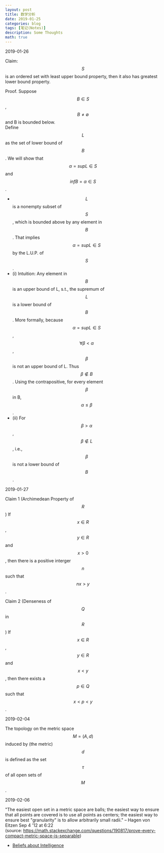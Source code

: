 ```yaml
---
layout: post
title: 数学分析
date: 2019-01-25
categories: blog
tags: [笔记(Notes)]
description: Some Thoughts
math: true
---
```


2019-01-26

Claim: $$ S $$ is an ordered set with least upper bound property, then it also has greatest lower bound property.

Proof. Suppose $$ B \in S $$, $$ B \neq \emptyset $$ and B is bounded below.  
Define $$ L $$ as the set of lower bound of $$ B $$. We will show that $$ \alpha = sup L \in S $$ and $$ infB = \alpha \in S $$.  
- $$L$$ is a nonempty subset of $$S$$, which is bounded above by any element in $$B$$. That implies $$ \alpha = sup L \in S $$ by the L.U.P. of $$S$$.  
- (i) Intuition: Any element in $$B$$ is an upper bound of L, s.t., the supremum of $$L$$ is a lower bound of $$B$$. More formally, because $$ \alpha = sup L \in S $$, $$ \forall　\beta<\alpha $$, $$\beta$$ is not an upper bound of L. Thus $$\beta \notin B$$. Using the contrapositive, for every element $$\beta$$ in B, $$\alpha \leq \beta$$.
- (ii) For $$\beta>\alpha$$, $$\beta \notin L$$, i.e., $$ \beta $$ is not a lower bound of $$B$$.

2019-01-27

Claim 1 (Archimedean Property of $$R$$) If $$x\in R$$, $$y\in R$$ and $$x>0$$, then there is a positive interger $$n$$ such that $$nx>y$$.

Claim 2 (Denseness of $$Q$$ in $$R$$) If $$x\in R$$, $$y\in R$$ and $$x<y$$, then there exists a $$p\in Q$$ such that $$x<p<y$$.

2019-02-04

The topology on the metric space $$M=(A,d)$$ induced by (the metric) $$d$$ is defined as the set $$\tau$$ of all open sets of $$M$$.

2019-02-06

"The easiest open set in a metric space are balls; the easiest way to ensure that all points are covered is to use all points as centers; the easiest way to ensure best "granularity" is to allow arbitrarily small radii." – Hagen von Eitzen Sep 4 '12 at 6:22  
(source: https://math.stackexchange.com/questions/190817/prove-every-compact-metric-space-is-separable)

- [Beliefs about Intelligence](https://www.nature.com/scitable/content/ne0000/ne0000/ne0000/ne0000/18254975/WSF-Ch2.pdf#toolbar=0)
